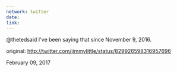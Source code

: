```yaml
---
network: twitter
date:
link:
---
```

@thetedsaid I've been saying that since November 9, 2016. 

original: http://twitter.com/jimmylittle/status/829926598316957696 

February 09, 2017